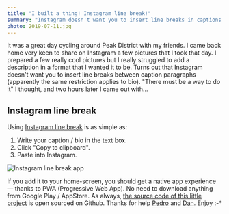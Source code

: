 ```yaml
---
title: "I built a thing! Instagram line break!"
summary: "Instagram doesn't want you to insert line breaks in captions and bios. Thats the reason why I created this little web app. Enjoy!"
photo: 2019-07-11.jpg
---
```


It was a great day cycling around Peak District with my friends. I came back home very keen to share on Instagram a few pictures that I took that day. I prepared a few really cool pictures but I really struggled to add a description in a format that I wanted it to be. Turns out that Instagram doesn't want you to insert line breaks between caption paragraphs (apparently the same restriction applies to bio). "There must be a way to do it" I thought, and two hours later I came out with…

## Instagram line break

Using [Instagram line break](https://instagram-line-break.app/) is as simple as:

1. Write your caption / bio in the text box.
2. Click "Copy to clipboard".
3. Paste into Instagram.

![Instagram line break app](/photos/2019-07-11-1.jpg)

If you add it to your home-screen, you should get a native app experience — thanks to PWA (Progressive Web App). No need to download anything from Google Play / AppStore. As always, [the source code of this little project](https://github.com/pawelgrzybek/instagram-line-break.app) is open sourced on Github. Thanks for help [Pedro](https://www.instagram.com/fidalgodev/) and [Dan](https://twitter.com/danjordan). Enjoy :-*
